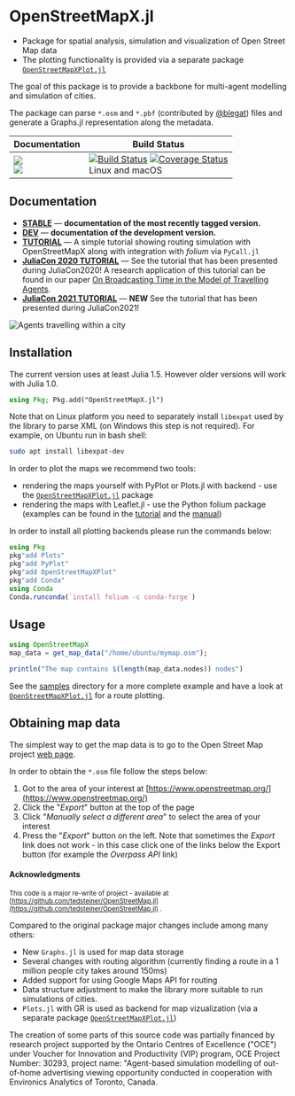 # OpenStreetMapX.jl

* Package for spatial analysis, simulation and visualization of Open Street Map data 
* The plotting functionality is provided via a separate package [`OpenStreetMapXPlot.jl`](https://github.com/pszufe/OpenStreetMapXPlot.jl)

The goal of this package is to provide a backbone for multi-agent modelling and simulation of cities. 

The package can parse `*.osm` and `*.pbf`  (contributed by [@blegat](https://github.com/blegat/)) files and generate a Graphs.jl representation along the metadata.


| **Documentation** | **Build Status** |
|---------------|--------------|
|[![][docs-stable-img]][docs-stable-url] <br/> [![][docs-latest-img]][docs-dev-url]| [![Build Status][travis-img]][travis-url]  [![Coverage Status][codecov-img]][codecov-url] <br/> Linux and macOS |

## Documentation

- [**STABLE**][docs-stable-url] &mdash; **documentation of the most recently tagged version.**
- [**DEV**][docs-dev-url] &mdash; **documentation of the development version.**
- [**TUTORIAL**](https://pszufe.github.io/OpenStreetMapX_Tutorial/)  &mdash; A simple tutorial showing routing simulation with OpenStreetMapX along with integration with *folium* via `PyCall.jl`
- [**JuliaCon 2020 TUTORIAL**](https://pszufe.github.io/OpenStreetMapX_Tutorial/JuliaCon2020)  &mdash; See the tutorial that has been presented during JuliaCon2020! A research application of this tutorial can be found in our paper [On Broadcasting Time in the Model of Travelling Agents](https://arxiv.org/pdf/2003.08501.pdf).
- [**JuliaCon 2021 TUTORIAL**](https://pszufe.github.io/OpenStreetMapX_Tutorial/JuliaCon2021)  &mdash; **NEW** See the tutorial that has been presented during JuliaCon2021!

![Agents travelling within a city](https://szufel-public.s3.us-east-2.amazonaws.com/ttc_frame.png)

[docs-latest-img]: https://img.shields.io/badge/docs-latest-blue.svg
[docs-stable-img]: https://img.shields.io/badge/docs-stable-blue.svg
[docs-dev-url]: https://pszufe.github.io/OpenStreetMapX.jl/dev
[docs-stable-url]: https://pszufe.github.io/OpenStreetMapX.jl/stable

[travis-img]: https://travis-ci.com/pszufe/OpenStreetMapX.jl.svg?branch=master
[travis-url]: https://travis-ci.com/github/pszufe/OpenStreetMapX.jl

[codecov-img]: https://coveralls.io/repos/github/pszufe/OpenStreetMapX.jl/badge.svg?branch=master
[codecov-url]: https://coveralls.io/github/pszufe/OpenStreetMapX.jl?branch=master

## Installation

The current version uses at least Julia 1.5. However older versions will work with Julia 1.0.

```julia
using Pkg; Pkg.add("OpenStreetMapX.jl")
```

Note that on Linux platform you need to separately install `libexpat` used by the library to parse XML (on Windows this step is not required). For example, on Ubuntu run in bash shell:
```bash
sudo apt install libexpat-dev
```

In order to plot the maps we recommend two tools:

  - rendering the maps yourself with PyPlot or Plots.jl with backend - use the [`OpenStreetMapXPlot.jl`](https://github.com/pszufe/OpenStreetMapXPlot.jl) package
  - rendering the maps with Leaflet.jl - use the Python folium package (examples can be found in the [tutorial](https://pszufe.github.io/OpenStreetMapX_Tutorial/) and the [manual](https://pszufe.github.io/OpenStreetMapX.jl/stable))

In order to install all plotting backends please run the commands below:
```julia
using Pkg
pkg"add Plots"
pkg"add PyPlot"
pkg"add OpenStreetMapXPlot"
pkg"add Conda"
using Conda
Conda.runconda(`install folium -c conda-forge`)
```


## Usage

```julia
using OpenStreetMapX
map_data = get_map_data("/home/ubuntu/mymap.osm");

println("The map contains $(length(map_data.nodes)) nodes")
```

See the [samples](https://github.com/pszufe/OpenStreetMapX.jl/tree/master/samples) directory for a more complete example and have a look at [`OpenStreetMapXPlot.jl`](https://github.com/pszufe/OpenStreetMapXPlot.jl) for a route plotting.  

## Obtaining map data

The simplest way to get the map data is to go to the Open Street Map project [web page](https://www.openstreetmap.org/).

In order to obtain the `*.osm` file follow the steps below:

1. Got to the area of your interest at [https://www.openstreetmap.org/](https://www.openstreetmap.org/)
2. Click the "*Export*" button at the top of the page
3. Click "*Manually select a different area*" to select the area of your interest
4. Press the "*Export*" button on the left. Note that sometimes the *Export* link does not work - in this case click one of the links below the Export button (for example the *Overpass API* link)




#### Acknowledgments
<sup>This code is a major re-write of project - available at [https://github.com/tedsteiner/OpenStreetMap.jl](https://github.com/tedsteiner/OpenStreetMap.jl) .


Compared to the original package major changes include among many others:

- New `Graphs.jl` is used for map data storage
- Several changes with routing algorithm (currently finding a route in a 1 million people city takes around 150ms)
- Added support for using Google Maps API for routing
- Data structure adjustment to make the library more suitable to run simulations of cities. 
- `Plots.jl` with GR is used as backend for map vizualization (via a separate package   [`OpenStreetMapXPlot.jl`](https://github.com/pszufe/OpenStreetMapXPlot.jl))

The creation of some parts of this source code was partially financed by research project supported by the Ontario Centres of Excellence ("OCE") under Voucher for Innovation and Productivity (VIP) program, OCE Project Number: 30293, project name: "Agent-based simulation modelling of out-of-home advertising viewing opportunity conducted in cooperation with Environics Analytics of Toronto, Canada. </sup>


